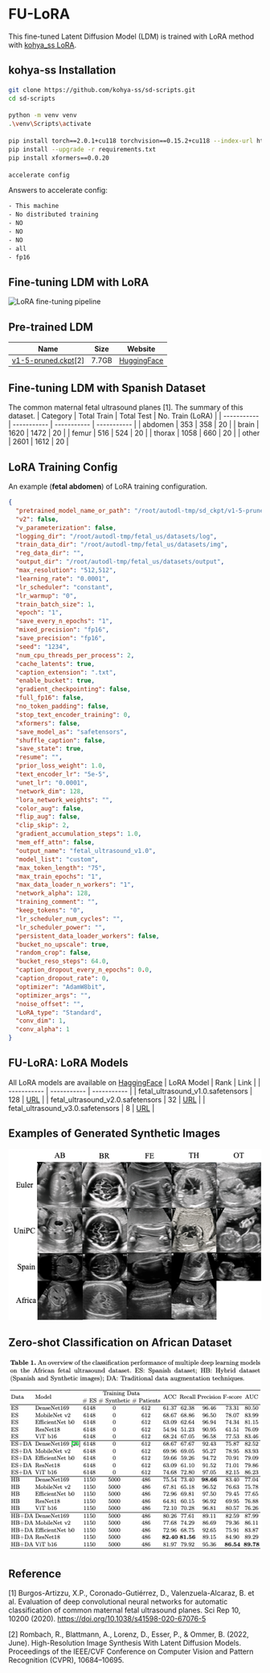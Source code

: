 # FU-LoRA
This fine-tuned Latent Diffusion Model (LDM) is trained with LoRA method with [kohya_ss LoRA](https://github.com/kohya-ss/sd-scripts).

## kohya-ss Installation
```bash
git clone https://github.com/kohya-ss/sd-scripts.git
cd sd-scripts

python -m venv venv
.\venv\Scripts\activate

pip install torch==2.0.1+cu118 torchvision==0.15.2+cu118 --index-url https://download.pytorch.org/whl/cu118
pip install --upgrade -r requirements.txt
pip install xformers==0.0.20

accelerate config
```
Answers to accelerate config:
```bash
- This machine
- No distributed training
- NO
- NO
- NO
- all
- fp16
```

## Fine-tuning LDM with LoRA
![LoRA fine-tuning pipeline](/assests/fu_lora_approach.png)

## Pre-trained LDM
| Name | Size | Website |
| ----------- | ----------- | ----------- |
| [v1-5-pruned.ckpt](https://huggingface.co/runwayml/stable-diffusion-v1-5/resolve/main/v1-5-pruned.ckpt)[2] | 7.7GB  | [HuggingFace](https://huggingface.co/runwayml/stable-diffusion-v1-5) |

## Fine-tuning LDM with Spanish Dataset
The common maternal fetal ultrasound planes [1]. The summary of this dataset.
| Category | Total Train | Total Test | No. Train (LoRA) |
| ----------- | ----------- | ----------- | ----------- |
| abdomen | 353  | 358  | 20 |
| brain   | 1620 | 1472 | 20 |
| femur   | 516  | 524  | 20 |
| thorax  | 1058 | 660  | 20 |
| other   | 2601 | 1612 | 20 |

## LoRA Training Config
An example (**fetal abdomen**) of LoRA training configuration. 
```json
{
  "pretrained_model_name_or_path": "/root/autodl-tmp/sd_ckpt/v1-5-pruned.safetensors",
  "v2": false,
  "v_parameterization": false,
  "logging_dir": "/root/autodl-tmp/fetal_us/datasets/log",
  "train_data_dir": "/root/autodl-tmp/fetal_us/datasets/img",
  "reg_data_dir": "",
  "output_dir": "/root/autodl-tmp/fetal_us/datasets/output",
  "max_resolution": "512,512",
  "learning_rate": "0.0001",
  "lr_scheduler": "constant",
  "lr_warmup": "0",
  "train_batch_size": 1,
  "epoch": "1",
  "save_every_n_epochs": "1",
  "mixed_precision": "fp16",
  "save_precision": "fp16",
  "seed": "1234",
  "num_cpu_threads_per_process": 2,
  "cache_latents": true,
  "caption_extension": ".txt",
  "enable_bucket": true,
  "gradient_checkpointing": false,
  "full_fp16": false,
  "no_token_padding": false,
  "stop_text_encoder_training": 0,
  "xformers": false,
  "save_model_as": "safetensors",
  "shuffle_caption": false,
  "save_state": true,
  "resume": "",
  "prior_loss_weight": 1.0,
  "text_encoder_lr": "5e-5",
  "unet_lr": "0.0001",
  "network_dim": 128,
  "lora_network_weights": "",
  "color_aug": false,
  "flip_aug": false,
  "clip_skip": 2,
  "gradient_accumulation_steps": 1.0,
  "mem_eff_attn": false,
  "output_name": "fetal_ultrasound_v1.0",
  "model_list": "custom",
  "max_token_length": "75",
  "max_train_epochs": "1",
  "max_data_loader_n_workers": "1",
  "network_alpha": 128,
  "training_comment": "",
  "keep_tokens": "0",
  "lr_scheduler_num_cycles": "",
  "lr_scheduler_power": "",
  "persistent_data_loader_workers": false,
  "bucket_no_upscale": true,
  "random_crop": false,
  "bucket_reso_steps": 64.0,
  "caption_dropout_every_n_epochs": 0.0,
  "caption_dropout_rate": 0,
  "optimizer": "AdamW8bit",
  "optimizer_args": "",
  "noise_offset": "",
  "LoRA_type": "Standard",
  "conv_dim": 1,
  "conv_alpha": 1
}
```

## FU-LoRA: LoRA Models 
All LoRA models are available on [HaggingFace](https://huggingface.co/fangyijie/fu-lora)
| LoRA Model | Rank | Link |
| ----------- | ----------- | ----------- |
| fetal_ultrasound_v1.0.safetensors | 128 | [URL](https://huggingface.co/fangyijie/fu-lora/blob/main/fetal_ultrasound_v1.0.safetensors) |
| fetal_ultrasound_v2.0.safetensors | 32 | [URL](https://huggingface.co/fangyijie/fu-lora/blob/main/fetal_ultrasound_v2.0.safetensors) |
| fetal_ultrasound_v3.0.safetensors | 8 | [URL](https://huggingface.co/fangyijie/fu-lora/blob/main/fetal_ultrasound_v3.0.safetensors) |

## Examples of Generated Synthetic Images
![Synthetic Images](/assests/synthetic_img_examples.png)

## Zero-shot Classification on African Dataset
![Zero-shot Classification Results](/assests/cls_results.png)

## Reference
[1] Burgos-Artizzu, X.P., Coronado-Gutiérrez, D., Valenzuela-Alcaraz, B. et al. Evaluation of deep convolutional neural networks for automatic classification of common maternal fetal ultrasound planes. Sci Rep 10, 10200 (2020). https://doi.org/10.1038/s41598-020-67076-5

[2] Rombach, R., Blattmann, A., Lorenz, D., Esser, P., & Ommer, B. (2022, June). High-Resolution Image Synthesis With Latent Diffusion Models. Proceedings of the IEEE/CVF Conference on Computer Vision and Pattern Recognition (CVPR), 10684–10695.